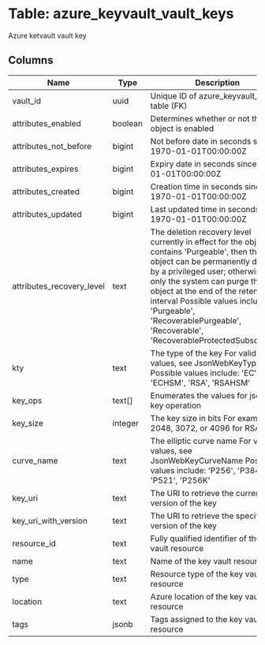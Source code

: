 
# Table: azure_keyvault_vault_keys
Azure ketvault vault key
## Columns
| Name        | Type           | Description  |
| ------------- | ------------- | -----  |
|vault_id|uuid|Unique ID of azure_keyvault_vaults table (FK)|
|attributes_enabled|boolean|Determines whether or not the object is enabled|
|attributes_not_before|bigint|Not before date in seconds since 1970-01-01T00:00:00Z|
|attributes_expires|bigint|Expiry date in seconds since 1970-01-01T00:00:00Z|
|attributes_created|bigint|Creation time in seconds since 1970-01-01T00:00:00Z|
|attributes_updated|bigint|Last updated time in seconds since 1970-01-01T00:00:00Z|
|attributes_recovery_level|text|The deletion recovery level currently in effect for the object If it contains 'Purgeable', then the object can be permanently deleted by a privileged user; otherwise, only the system can purge the object at the end of the retention interval Possible values include: 'Purgeable', 'RecoverablePurgeable', 'Recoverable', 'RecoverableProtectedSubscription'|
|kty|text|The type of the key For valid values, see JsonWebKeyType Possible values include: 'EC', 'ECHSM', 'RSA', 'RSAHSM'|
|key_ops|text[]|Enumerates the values for json web key operation|
|key_size|integer|The key size in bits For example: 2048, 3072, or 4096 for RSA|
|curve_name|text|The elliptic curve name For valid values, see JsonWebKeyCurveName Possible values include: 'P256', 'P384', 'P521', 'P256K'|
|key_uri|text|The URI to retrieve the current version of the key|
|key_uri_with_version|text|The URI to retrieve the specific version of the key|
|resource_id|text|Fully qualified identifier of the key vault resource|
|name|text|Name of the key vault resource|
|type|text|Resource type of the key vault resource|
|location|text|Azure location of the key vault resource|
|tags|jsonb|Tags assigned to the key vault resource|
